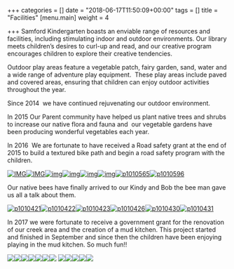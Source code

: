 +++
categories = []
date = "2018-06-17T11:50:09+00:00"
tags = []
title = "Facilities"
[menu.main]
weight = 4

+++
Samford Kindergarten boasts an enviable range of resources and facilities, including stimulating indoor and outdoor environments. Our library meets children’s desires to curl-up and read, and our creative program encourages children to explore their creative tendencies.

Outdoor play areas feature a vegetable patch, fairy garden, sand, water and a wide range of adventure play equipment.  These play areas include paved and covered areas, ensuring that children can enjoy outdoor activities throughout the year.

Since 2014  we have continued rejuvenating our outdoor environment.

In 2015 Our Parent community have helped us plant native trees and shrubs to increase our native flora and fauna and  our vegetable gardens have been producing wonderful vegetables each year.

In 2016  We are fortunate to have received a Road safety grant at the end of 2015 to build a textured bike path and begin a road safety program with the children.

[![IMG](https://www.samfordkindergarten.com.au/wp-content/uploads/IMG_9917-300x225.jpg)](https://www.samfordkindergarten.com.au/wp-content/uploads/IMG_9917.jpg)[![IMG](https://www.samfordkindergarten.com.au/wp-content/uploads/IMG_9916-300x225.jpg)](https://www.samfordkindergarten.com.au/wp-content/uploads/IMG_9916.jpg)[![img](https://www.samfordkindergarten.com.au/wp-content/uploads/IMG_0313-300x225.jpg)](https://www.samfordkindergarten.com.au/wp-content/uploads/IMG_0313.jpg)[![img](https://www.samfordkindergarten.com.au/wp-content/uploads/IMG_0317-300x225.jpg)](https://www.samfordkindergarten.com.au/wp-content/uploads/IMG_0317.jpg)[![img](https://www.samfordkindergarten.com.au/wp-content/uploads/IMG_2879-300x225.jpg)](https://www.samfordkindergarten.com.au/wp-content/uploads/IMG_2879.jpg)[![img](https://www.samfordkindergarten.com.au/wp-content/uploads/IMG_2899-225x300.jpg)](https://www.samfordkindergarten.com.au/wp-content/uploads/IMG_2899.jpg)[![p1010565](https://www.samfordkindergarten.com.au/wp-content/uploads/P1010565-300x225.jpg)](https://www.samfordkindergarten.com.au/wp-content/uploads/P1010565.jpg)[![p1010596](https://www.samfordkindergarten.com.au/wp-content/uploads/P1010596-225x300.jpg)](https://www.samfordkindergarten.com.au/wp-content/uploads/P1010596.jpg)

Our native bees have finally arrived to our Kindy and Bob the bee man gave us all a talk about them.

[![p1010421](https://www.samfordkindergarten.com.au/wp-content/uploads/P1010421-300x225.jpg)](https://www.samfordkindergarten.com.au/wp-content/uploads/P1010421.jpg)[![p1010422](https://www.samfordkindergarten.com.au/wp-content/uploads/P1010422-300x225.jpg)](https://www.samfordkindergarten.com.au/wp-content/uploads/P1010422.jpg)[![p1010423](https://www.samfordkindergarten.com.au/wp-content/uploads/P1010423-300x225.jpg)](https://www.samfordkindergarten.com.au/wp-content/uploads/P1010423.jpg)[![p1010426](https://www.samfordkindergarten.com.au/wp-content/uploads/P1010426-300x225.jpg)](https://www.samfordkindergarten.com.au/wp-content/uploads/P1010426.jpg)[![p1010430](https://www.samfordkindergarten.com.au/wp-content/uploads/P1010430-300x225.jpg)](https://www.samfordkindergarten.com.au/wp-content/uploads/P1010430.jpg)[![p1010431](https://www.samfordkindergarten.com.au/wp-content/uploads/P1010431-300x225.jpg)](https://www.samfordkindergarten.com.au/wp-content/uploads/P1010431.jpg)

In 2017 we were fortunate to receive a government grant for the renovation of our creek area and the creation of a mud kitchen. This project started and finished in September and since then the children have been enjoying playing in the mud kitchen. So much fun!!

![](https://www.samfordkindergarten.com.au/wp-content/uploads/IMG_7416-225x300.jpeg)![](https://www.samfordkindergarten.com.au/wp-content/uploads/IMG_7422-300x225.jpeg)![](https://www.samfordkindergarten.com.au/wp-content/uploads/IMG_7424-300x225.jpeg)![](https://www.samfordkindergarten.com.au/wp-content/uploads/IMG_7582-300x225.jpeg)![](https://www.samfordkindergarten.com.au/wp-content/uploads/IMG_7509-300x225.jpeg)![](https://www.samfordkindergarten.com.au/wp-content/uploads/P1030157-300x225.jpg)![](https://www.samfordkindergarten.com.au/wp-content/uploads/P1030177-300x225.jpg) ![](https://www.samfordkindergarten.com.au/wp-content/uploads/P1100792-300x225.jpg)![](https://www.samfordkindergarten.com.au/wp-content/uploads/P1100781-300x225.jpg)![](https://www.samfordkindergarten.com.au/wp-content/uploads/P1100771-300x225.jpg)![](https://www.samfordkindergarten.com.au/wp-content/uploads/P1110096-300x225.jpg)![](https://www.samfordkindergarten.com.au/wp-content/uploads/P1110097-225x300.jpg)